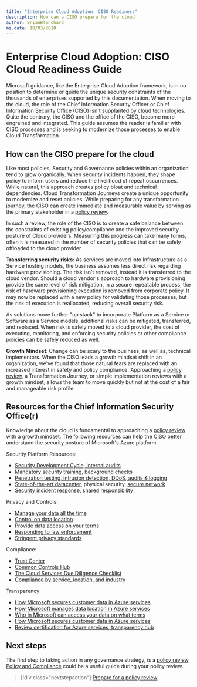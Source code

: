 ```yaml
---
title: "Enterprise Cloud Adoption: CISO Readiness"
description: How can a CISO prepare for the cloud
author: BrianBlanchard
ms.date: 10/03/2018
---
```


# Enterprise Cloud Adoption: CISO Cloud Readiness Guide

Microsoft guidance, like the Enterprise Cloud Adoption framework, is in no position to determine or guide the unique security constraints of the thousands of enterprises supported by this documentation. When moving to the cloud, the role of the Chief Information Security Officer or Chief Information Security Office (CISO) isn't supplanted by cloud technologies. Quite the contrary, the CISO and the office of the CISO, become more engrained and integrated. This guide assumes the reader is familiar with CISO processes and is seeking to modernize those processes to enable Cloud Transformation.

## How can the CISO prepare for the cloud

Like most policies, Security and Governance policies within an organization tend to grow organically. When security incidents happen, they shape policy to inform users and reduce the likelihood of repeat occurrences. While natural, this approach creates policy bloat and technical dependencies. Cloud Transformation Journeys create a unique opportunity to modernize and reset policies. While preparing for any transformation journey, the CISO can create immediate and measurable value by serving as the primary stakeholder in a [policy review](policy-compliance/what-is-a-cloud-policy-review.md). 

In such a review, the role of the CISO is to create a safe balance between the constraints of existing policy/compliance and the improved security posture of Cloud providers. Measuring this progress can take many forms, often it is measured in the number of security policies that can be safely offloaded to the cloud provider.

**Transferring security risks**: As services are moved into Infrastructure as a Service hosting models, the business assumes less direct risk regarding hardware provisioning. The risk isn't removed, instead it is transferred to the cloud vendor. Should a cloud vendor's approach to hardware provisioning provide the same level of risk mitigation, in a secure repeatable process, the risk of hardware provisioning execution is removed from corporate policy. It may now be replaced with a new policy for validating those processes, but the risk of execution is reallocated, reducing overall security risk.

As solutions move further "up stack" to incorporate Platform as a Service or Software as a Service models, additional risks can be mitigated, transferred, and replaced. When risk is safely moved to a cloud provider, the cost of executing, monitoring, and enforcing security policies or other compliance policies can be safely reduced as well.

**Growth Mindset**: Change can be scary to the business, as well as, technical implementors. When the CISO leads a growth mindset shift in an organization, we've found that those natural fears are replaced with an increased interest in safety and policy compliance. Approaching a [policy review](policy-compliance/what-is-a-cloud-policy-review.md), a Transformation Journey, or simple implementation reviews with a growth mindset, allows the team to move quickly but not at the cost of a fair and manageable risk profile.

## Resources for the Chief Information Security Office(r)

Knowledge about the cloud is fundamental to approaching a [policy review](what-is-a-cloud-policy-review.md) with a growth mindset. The following resources can help the CISO better understand the security posture of Microsoft's Azure platform.

Security Platform Resources:

* [Security Development Cycle, internal audits](https://www.microsoft.com/en-us/sdl/)
* [Mandatory security training, background checks](https://downloads.cloudsecurityalliance.org/star/self-assessment/StandardResponsetoRequestforInformationWindowsAzureSecurityPrivacy.docx)
* [Penetration testing, intrusion detection, DDoS, audits & logging](https://www.microsoft.com/en-us/trustcenter/Security/AuditingAndLogging)
* [State-of-the-art datacenter](https://www.microsoft.com/en-us/cloud-platform/global-datacenters), physical security, [secure network](https://docs.microsoft.com/azure/security/security-network-overview)
* [Security incident response, shared responsibility](http://aka.ms/SecurityResponsepaper)

Privacy and Controls:

* [Manage your data all the time](https://www.microsoft.com/en-us/trustcenter/Privacy/You-own-your-data)
* [Control on data location](https://www.microsoft.com/en-us/trustcenter/Privacy/Where-your-data-is-located)
* [Provide data access on your terms](https://www.microsoft.com/en-us/trustcenter/Privacy/Who-can-access-your-data-and-on-what-terms)
* [Responding to law enforcement](https://www.microsoft.com/en-us/trustcenter/Privacy/Responding-to-govt-agency-requests-for-customer-data)
* [Stringent privacy standards](https://www.microsoft.com/en-us/TrustCenter/Privacy/We-set-and-adhere-to-stringent-standards)

Compliance:

* [Trust Center](https://www.microsoft.com/en-us/trustcenter/default.aspx)
* [Common Controls Hub](https://www.microsoft.com/en-us/trustcenter/Common-Controls-Hub)
* [The Cloud Services Due Diligence Checklist](https://www.microsoft.com/en-us/trustcenter/Compliance/Due-Diligence-Checklist)
* [Compliance by service, location, and industry](https://www.microsoft.com/en-us/trustcenter/Compliance/default.aspx)

Transparency:

* [How Microsoft secures customer data in Azure services](https://www.microsoft.com/en-us/trustcenter/Transparency/default.aspx)
* [How Microsoft manages data location in Azure services](http://azuredatacentermap.azurewebsites.net/)
* [Who in Microsoft can access your data on what terms](https://www.microsoft.com/en-us/trustcenter/Privacy/Who-can-access-your-data-and-on-what-terms)
* [How Microsoft secures customer data in Azure services](https://www.microsoft.com/en-us/trustcenter/Transparency/default.aspx)
* [Review certification for Azure services, transparency hub](https://www.microsoft.com/en-us/trustcenter/Compliance/default.aspx)

## Next steps

The first step to taking action in any governance strategy, is a [policy review](policy-compliance/what-is-a-cloud-policy-review.md). [Policy and Compliance](policy-compliance/) could be a useful guide during your policy review. 

> [!div class="nextstepaction"]
> [Prepare for a policy review](policy-compliance/what-is-a-cloud-policy-review.md)